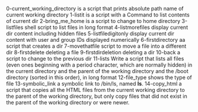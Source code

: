 0-current_working_directory is a script that prints absolute path name of current working directory
1-listit is a script with a Command to list contents of current dir
2-bring_me_home is a script to change to home directory
3-listfiles shell script to list files in long format
4-listmorefiles display current dir content including hidden files
5-listfiledigitonly display current dir content with user and group IDs displayed numerically
6-firstdirectory aa script that creates a dir
7-movethatfile script to move a file into a different dir
8-firstdelete deleting a file
9-firstdirdeletion deleting a dir
10-back a script to change to the previous dir
11-lists Write a script that lists all files (even ones beginning with a period character, which are normally hidden) in the current directory and the parent of the working directory and the /boot directory (sorted in this order), in long format
12-file_type shows the type of file
13-symbolic_link a symbolic link to /bin/ls, named __ls__.
14-copy_html a script that copies all the HTML files from the current working directory to the parent of the working directory, but only copy files that did not exist in the parent of the working directory or were newer.
